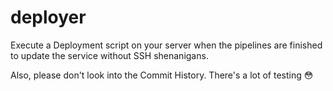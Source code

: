 # deployer
Execute a Deployment script on your server when the pipelines are finished to update the service without SSH shenanigans.

Also, please don't look into the Commit History. There's a lot of testing 😳
